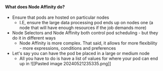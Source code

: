 
#### What does Node Affinity do?

- Ensure that pods are hosted on particular nodes
	- I.E, ensure the large data processing pod ends up on nodes one (a node that will have enough resources if the job demands more)
- Node Selectors and Node Affinity both control pod scheduling - but they do it in different ways
	- Node Affinity is more complex. That said, it allows for more flexibility - more expressions, conditions and preferences
- Let's say you can have the pod be placed in a large or medium node
	- All you have to do is have a list of values for where your pod can end up in
		![[Pasted image 20240521235335.png]]


